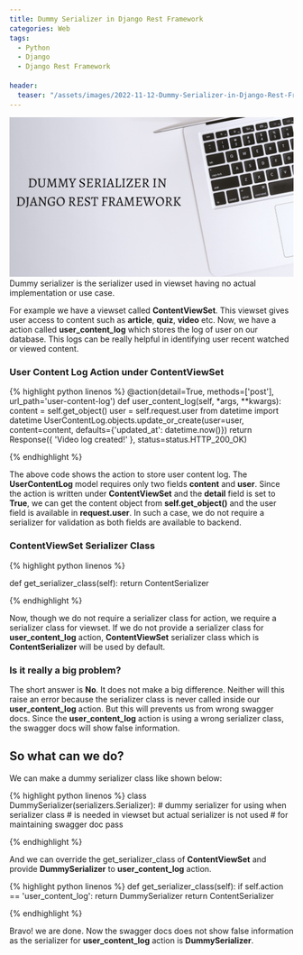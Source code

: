```yaml
---
title: Dummy Serializer in Django Rest Framework
categories: Web
tags:
  - Python
  - Django
  - Django Rest Framework

header:
  teaser: "/assets/images/2022-11-12-Dummy-Serializer-in-Django-Rest-Framework/dummyserializer.png"
---
```


![Cover Page](/assets/images/2022-11-12-Dummy-Serializer-in-Django-Rest-Framework/dummyserializer.png)
 Dummy serializer is the serializer used in viewset having no actual implementation or use case.

For example we have a viewset called **ContentViewSet**. This viewset gives user access to content such as **article**, **quiz**, **video** etc. Now, we have a action called **user_content_log** which stores the log of user on our database. This logs can be really helpful in identifying user recent watched or viewed content.

### User Content Log Action under ContentViewSet
{% highlight python linenos %}
@action(detail=True, methods=['post'], url_path='user-content-log')
def user_content_log(self, *args, **kwargs):
    content = self.get_object()
    user = self.request.user
    from datetime import datetime
    UserContentLog.objects.update_or_create(user=user,
      content=content, defaults={'updated_at': datetime.now()})
    return Response({
        'Video log created!'
    }, status=status.HTTP_200_OK)

{% endhighlight %}

The above code shows the action to store user content log. The **UserContentLog** model requires only two fields **content** and **user**. Since the action is written under **ContentViewSet** and the **detail** field is set to **True**, we can get the content object from **self.get_object()** and the user field is available in **request.user**. In such a case, we do not require a serializer for validation as both fields are available to backend.

### ContentViewSet Serializer Class
{% highlight python linenos %}

def get_serializer_class(self):
    return ContentSerializer

{% endhighlight %}

Now, though we do not require a serializer class for action, we require a serializer class for viewset. If we do not provide a serializer class for **user_content_log** action, **ContentViewSet** serializer class which is **ContentSerializer** will be used by default. 

### Is it really a big problem?
The short answer is **No**. It does not make a big difference. Neither will this raise an error because the serializer class is never called inside our **user_content_log** action. But this will prevents us from wrong swagger docs. Since the **user_content_log** action is using a wrong serializer class, the swagger docs will show false information.

## So what can we do?
We can make a dummy serializer class like shown below: 

{% highlight python linenos %}
class DummySerializer(serializers.Serializer):
    # dummy serializer for using when serializer class 
    # is needed in viewset but actual serializer is not used
    # for maintaining swagger doc
    pass

{% endhighlight %}

And we can override the get_serializer_class of **ContentViewSet** and provide **DummySerializer** to **user_content_log** action.


{% highlight python linenos %}
def get_serializer_class(self):
    if self.action == 'user_content_log':
        return DummySerializer
    return ContentSerializer

{% endhighlight %}

Bravo! we are done. Now the swagger docs does not show false information as the serializer for **user_content_log** action is **DummySerializer**.
